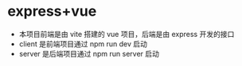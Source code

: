 # express+vue

- 本项目前端是由 vite 搭建的 vue 项目，后端是由 express 开发的接口
- client 是前端项目通过 npm run dev 启动
- server 是后端项目通过 npm run server 启动
